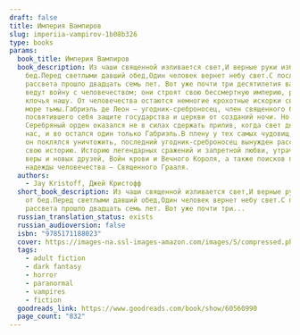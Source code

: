 ```yaml
---
draft: false
title: Империя Вампиров
slug: imperiia-vampirov-1b08b326
type: books
params:
  book_title: Империя Вампиров
  book_description: Из чаши священной изливается свет,И верные руки избавят от
    бед.Перед светлыми давший обед,Один человек вернет небу свет.С последнего
    рассвета прошло двадцать семь лет. Вот уже почти три десятилетия вампиры
    ведут войну с человечеством; они строят свою бессмертную империю, разрывая в
    клочья нашу. От человечества остаются немногие крохотные искорки света в
    море тьмы.Габриэль де Леон – угодник-среброносец, член священного братства,
    посвятившего себя защите государства и церкви от созданий ночи. Но даже весь
    Серебряный орден оказался не в силах сдержать прилив, когда свет дня покинул
    нас, и во остался один только Габриэль.В плену у тех самых чудовищ, которых
    он поклялся уничтожить, последний угодник-среброносец вынужден рассказывать
    свою историю. Историю легендарных сражений и запретной любви, утраченной
    веры и новых друзей, Войн крови и Вечного Короля, а также поисков последней
    надежды человечества – Священного Грааля.
  authors:
    - Jay Kristoff, Джей Кристофф
  short_book_description: Из чаши священной изливается свет,И верные руки избавят
    от бед.Перед светлыми давший обед,Один человек вернет небу свет.С последнего
    рассвета прошло двадцать семь лет. Вот уже почти три...
  russian_translation_status: exists
  russian_audioversion: false
  isbn: "9785171188023"
  cover: https://images-na.ssl-images-amazon.com/images/S/compressed.photo.goodreads.com/books/1646588774i/60560990.jpg
  tags:
    - adult fiction
    - dark fantasy
    - horror
    - paranormal
    - vampires
    - fiction
  goodreads_link: https://www.goodreads.com/book/show/60560990
  page_count: "832"
---
```

